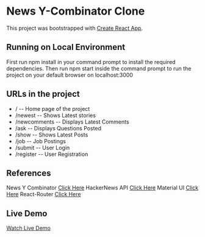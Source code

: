 # News Y-Combinator Clone

This project was bootstrapped with [Create React App](https://github.com/facebook/create-react-app).

## Running on Local Environment

First run npm install in your command prompt to install the required dependencies. Then run npm start inside the command prompt to run the project on your default browser on localhost:3000

## URLs in the project
* /             -- Home page of the project
* /newest       -- Shows Latest stories
* /newcomments  -- Displays Latest Comments
* /ask          -- Displays Questions Posted
* /show         -- Shows Latest Posts
* /job          -- Job Postings
* /submit       -- User Login
* /register     -- User Registration

## References

News Y Combinator [Click Here](https://news.ycombinator.com/)
HackerNews API [Click Here](https://github.com/HackerNews/API)
Material UI [Click Here](https://material-ui.com/)
React-Router [Click Here](https://reactrouter.com/)

## Live Demo
[Watch Live Demo](http://quiet-fire.surge.sh/)
